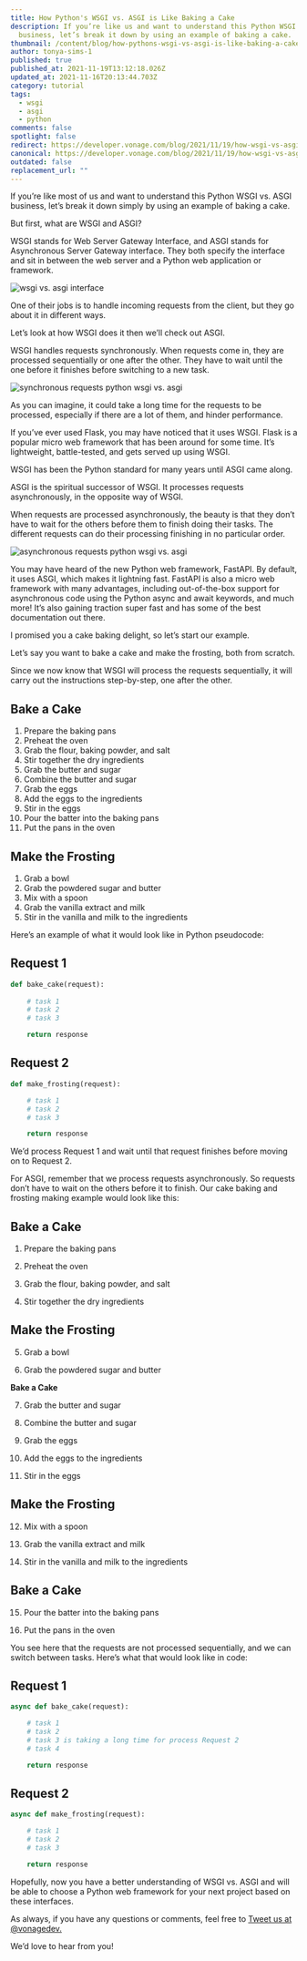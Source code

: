 ```yaml
---
title: How Python's WSGI vs. ASGI is Like Baking a Cake
description: If you’re like us and want to understand this Python WSGI vs. ASGI
  business, let’s break it down by using an example of baking a cake.
thumbnail: /content/blog/how-pythons-wsgi-vs-asgi-is-like-baking-a-cake/flask-vs-fastapi_2.png
author: tonya-sims-1
published: true
published_at: 2021-11-19T13:12:18.026Z
updated_at: 2021-11-16T20:13:44.703Z
category: tutorial
tags:
  - wsgi
  - asgi
  - python
comments: false
spotlight: false
redirect: https://developer.vonage.com/blog/2021/11/19/how-wsgi-vs-asgi-is-like-baking-a-cake
canonical: https://developer.vonage.com/blog/2021/11/19/how-wsgi-vs-asgi-is-like-baking-a-cake
outdated: false
replacement_url: ""
---
```

If you’re like most of us and want to understand this Python WSGI vs. ASGI business, let’s break it down simply by using an example of baking a cake.

But first, what are WSGI and ASGI?

WSGI stands for Web Server Gateway Interface, and ASGI stands for Asynchronous Server Gateway interface. They both specify the interface and sit in between the web server and a Python web application or framework. 

![wsgi vs. asgi interface](/content/blog/how-pythons-wsgi-vs-asgi-is-like-baking-a-cake/wsgi-vs.-asgi.png "wsgi vs. asgi interface")

One of their jobs is to handle incoming requests from the client, but they go about it in different ways.

Let’s look at how WSGI does it then we’ll check out ASGI.

WSGI handles requests synchronously. When requests come in, they are processed sequentially or one after the other. They have to wait until the one before it finishes before switching to a new task. 

![synchronous requests python wsgi vs. asgi](/content/blog/how-pythons-wsgi-vs-asgi-is-like-baking-a-cake/screen-shot-2021-11-16-at-2.10.14-pm.png "synchronous requests python wsgi vs. asgi")

As you can imagine, it could take a long time for the requests to be processed, especially if there are a lot of them, and hinder performance. 

If you’ve ever used Flask, you may have noticed that it uses WSGI. Flask is a popular micro web framework that has been around for some time. It’s lightweight, battle-tested, and gets served up using WSGI.

WSGI has been the Python standard for many years until ASGI came along.

ASGI is the spiritual successor of WSGI. It processes requests asynchronously, in the opposite way of WSGI.

When requests are processed asynchronously, the beauty is that they don’t have to wait for the others before them to finish doing their tasks. The different requests can do their processing finishing in no particular order. 

![asynchronous requests python wsgi vs. asgi](/content/blog/how-pythons-wsgi-vs-asgi-is-like-baking-a-cake/screen-shot-2021-11-16-at-2.10.24-pm.png "asynchronous requests python wsgi vs. asgi")

You may have heard of the new Python web framework, FastAPI. By default, it uses ASGI, which makes it lightning fast. FastAPI is also a micro web framework with many advantages, including out-of-the-box support for asynchronous code using the Python async and await keywords, and much more! It’s also gaining traction super fast and has some of the best documentation out there. 

I promised you a cake baking delight, so let’s start our example.

Let’s say you want to bake a cake and make the frosting, both from scratch.

Since we now know that WSGI will process the requests sequentially, it will carry out the instructions step-by-step, one after the other. 

## Bake a Cake

1. Prepare the baking pans
2. Preheat the oven
3. Grab the flour, baking powder, and salt
4. Stir together the dry ingredients
5. Grab the butter and sugar
6. Combine the butter and sugar
7. Grab the eggs
8. Add the eggs to the ingredients
9. Stir in the eggs
10. Pour the batter into the baking pans
11. Put the pans in the oven

## Make the Frosting

1. Grab a bowl
2. Grab the powdered sugar and butter
3. Mix with a spoon
4. Grab the vanilla extract and milk
5. Stir in the vanilla and milk to the ingredients

Here’s an example of what it would look like in Python pseudocode:

## Request 1

```python
def bake_cake(request):
  
    # task 1
    # task 2
    # task 3

    return response
```

## Request 2

```python
def make_frosting(request):

    # task 1
    # task 2
    # task 3

    return response
```

We’d process Request 1 and wait until that request finishes before moving on to Request 2.

For ASGI, remember that we process requests asynchronously. So requests don’t have to wait on the others before it to finish. Our cake baking and frosting making example would look like this:

## Bake a Cake

1. Prepare the baking pans

2. Preheat the oven

3. Grab the flour, baking powder, and salt

4. Stir together the dry ingredients

## Make the Frosting

5. Grab a bowl

6. Grab the powdered sugar and butter

**Bake a Cake**

7. Grab the butter and sugar

8. Combine the butter and sugar

9. Grab the eggs

10. Add the eggs to the ingredients

11. Stir in the eggs

## Make the Frosting

12. Mix with a spoon

13. Grab the vanilla extract and milk

14. Stir in the vanilla and milk to the ingredients

## Bake a Cake

15. Pour the batter into the baking pans

16. Put the pans in the oven

You see here that the requests are not processed sequentially, and we can switch between tasks. Here’s what that would look like in code:

## Request 1

```python
async def bake_cake(request):

    # task 1
    # task 2
    # task 3 is taking a long time for process Request 2
    # task 4

    return response
```

## Request 2

```python
async def make_frosting(request):

    # task 1
    # task 2
    # task 3 

    return response
```

Hopefully, now you have a better understanding of WSGI vs. ASGI and will be able to choose a Python web framework for your next project based on these interfaces. 

As always, if you have any questions or comments, feel free to [Tweet us at @vonagedev.](https://twitter.com/VonageDev)

We’d love to hear from you!